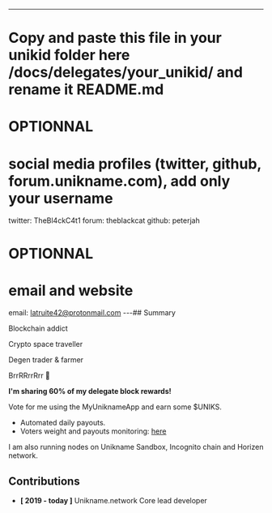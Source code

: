 ---
# Copy and paste this file in your unikid folder here /docs/delegates/your_unikid/ and rename it README.md

# OPTIONNAL
# social media profiles (twitter, github, forum.unikname.com), add only your username
twitter: TheBl4ckC4t1
forum: theblackcat
github: peterjah

# OPTIONNAL
# email and website
email: latruite42@protonmail.com
---## Summary

<!-- introduce yourself in a few lines -->

Blockchain addict

Crypto space traveller

Degen trader & farmer

BrrRRrrRrr 🤑

**I'm sharing 60% of my delegate block rewards!**

Vote for me using the MyUniknameApp and earn some $UNIKS.
- Automated daily payouts.
- Voters weight and payouts monitoring: [here](http://peterpeter.bzh:5000/)

I am also running nodes on Unikname Sandbox, Incognito chain and Horizen network.

## Contributions

<!-- detail your contributions -->

- **[ 2019 - today ]** Unikname.network Core lead developer
